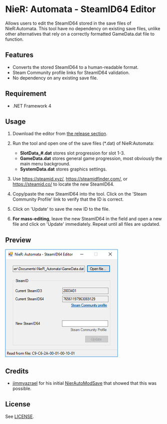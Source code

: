 # NieR: Automata - SteamID64 Editor
Allows users to edit the SteamID64 stored in the save files of NieR:Automata. This tool have no dependency on existing save files, unlike other alternatives that rely on a correctly formatted GameData.dat file to function.

## Features
* Converts the stored SteamID64 to a human-readable format.
* Steam Community profile links for SteamID64 validation.
* No dependency on any existing save file.

## Requirement

* .NET Framework 4

## Usage
1. Download the editor from [the release section](https://github.com/Idearum/NieRAutomata-SteamID64-Editor/releases).

2. Run the tool and open one of the save files (\*.dat) of NieR:Automata:

   - **SlotData_#.dat** stores slot progression for slot 1-3.
   - **GameData.dat** stores general game progression, most obviously the main menu background.
   - **SystemData.dat** stores graphics settings.
   
3. Use https://steamid.xyz/, https://steamidfinder.com/, or https://steamid.co/ to locate the new SteamID64.

4. Copy/paste the new SteamID64 into the tool. Click on the 'Steam Community Profile' link to verify that the ID is correct.

5. Click on 'Update' to save the new ID to the file.

6. **For mass-editing**, leave the new SteamID64 in the field and open a new file and click on 'Update' immediately. Repeat until all files are updated.

## Preview
![Screenshot of the editor](screenshot.png "Screenshot of the editor")

## Credits
- [jimmyazrael](https://github.com/jimmyazrael) for his initial [NierAutoModSave](https://github.com/jimmyazrael/NierAutoModSave) that showed that this was possible.

## License
See [LICENSE](LICENSE).
